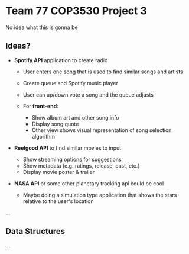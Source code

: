 # Team 77 COP3530 Project 3
 No idea what this is gonna be

## Ideas?
- **Spotify API** application to create radio
  - User enters one song that is used to find similar songs and artists
  - Create queue and Spotify music player
  - User can up/down vote a song and the queue adjusts

  - For **front-end**: 
    - Show album art and other song info
    - Display song quote 
    - Other view shows visual representation of song selection algorithm

- **Reelgood API** to find similar movies to input
  - Show streaming options for suggestions
  - Show metadata (e.g. ratings, release, cast, etc.)
  - Display movie poster & trailer

- **NASA API** or some other planetary tracking api could be cool 
  - Maybe doing a simulation type application that shows the stars relative to the user's location

...

## Data Structures
...
